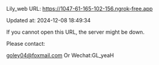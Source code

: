 Lily_web URL: https://1047-61-165-102-156.ngrok-free.app

Updated at: 2024-12-08 18:49:34

If you cannot open this URL, the server might be down.

Please contact: 

goley04@foxmail.com Or Wechat:GL_yeaH